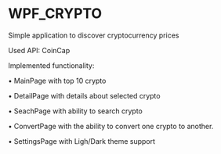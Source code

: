 # WPF_CRYPTO
Simple application to discover cryptocurrency prices

Used API: CoinCap

Implemented functionality:

• MainPage with top 10 crypto

• DetailPage with details about selected crypto

• SeachPage with ability to search crypto

• ConvertPage with the ability to convert one crypto to another.

• SettingsPage with Ligh/Dark theme support
